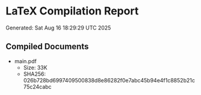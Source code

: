# LaTeX Compilation Report
Generated: Sat Aug 16 18:29:29 UTC 2025
## Compiled Documents
- main.pdf
  - Size: 33K
  - SHA256: 026b728bd6997409500838d8e86282f0e7abc45b94e4f1c8852b21c75c24cabc
